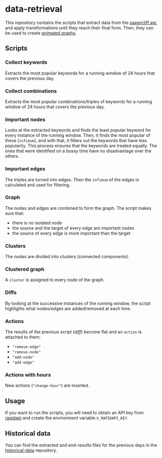 # data-retrieval

This repository contains the scripts that extract data from the
[papercliff api](https://github.com/papercliff/api-documentation),
and apply transformations until they reach their final form.
Then, they can be used to create
[animated graphs](https://github.com/orgs/papercliff/repositories).

## Scripts

### Collect keywords

Extracts the most popular keywords for a running window of 24 hours 
that covers the previous day.

### Collect combinations

Extracts the most popular combinations/triples of keywords for a
running window of 24 hours that covers the previous day.

### Important nodes

Looks at the extracted keywords and finds the least popular keyword
for every instance of the running window. Then, it finds the most
popular of these (`infimum`), and with that, it filters out the
keywords that have less popularity. This process ensures that the
keywords are treated equally. The ones that were identified on a bussy
time have no disadvantage over the others.

### Important edges

The triples are turned into edges. Then the `infimum` of the edges is
calculated and used for filtering.

### Graph

The nodes and edges are combined to form the graph. The script makes
sure that:
* there is no isolated node
* the source and the target of every edge are important nodes
* the source of every edge is more important than the target

### Clusters

The nodes are divided into clusters (connected components).

### Clustered graph

A `cluster` is assigned to every node of the graph.

### Diffs

By looking at the successive instances of the running window, the script
highlights what nodes/edges are added/removed at each time.

### Actions

The results of the previous script (_diff_) become flat and an `action`
is attached to them:
* `"remove-edge"`
* `"remove-node"`
* `"add-node"`
* `"add-edge"`

### Actions with hours

New actions (`"change-hour"`) are inserted.

## Usage

If you want to run the scripts, you will need to obtain an API key
from [rapidapi](https://rapidapi.com/mrdimosthenis/api/papercliff/)
and create the environment variable `X_RAPIDAPI_KEY`.

## Historical data

You can find the extracted and end-results files for the previous
days in the
[historical-data](https://github.com/papercliff/historical-data)
repository.
